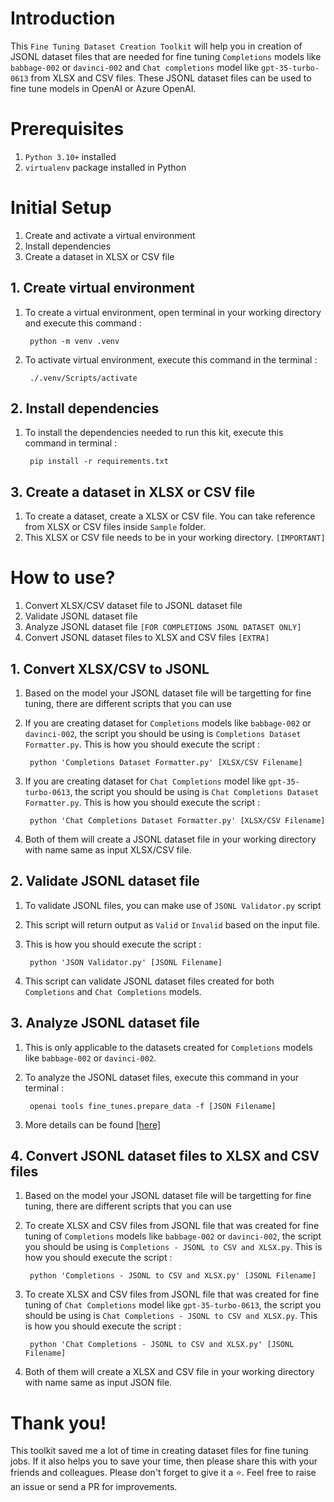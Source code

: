 # Introduction
This `Fine Tuning Dataset Creation Toolkit` will help you in creation of JSONL dataset files that are needed for fine tuning `Completions` models like `babbage-002` or `davinci-002` and `Chat completions` model like `gpt-35-turbo-0613` from XLSX and CSV files. These JSONL dataset files can be used to fine tune models in OpenAI or Azure OpenAI.

# Prerequisites
1. `Python 3.10+` installed
2. `virtualenv` package installed in Python

# Initial Setup
1. Create and activate a virtual environment
2. Install dependencies
3. Create a dataset in XLSX or CSV file

## 1. Create virtual environment
1. To create a virtual environment, open terminal in your working directory and execute this command  :

        python -m venv .venv
2. To activate virtual environment, execute this command in the terminal :
        
        ./.venv/Scripts/activate

## 2. Install dependencies
1. To install the dependencies needed to run this kit, execute this command in terminal :

        pip install -r requirements.txt

## 3. Create a dataset in XLSX or CSV file
1. To create a dataset, create a XLSX or CSV file. You can take reference from XLSX or CSV files inside `Sample` folder.
2. This XLSX or CSV file needs to be in your working directory. `[IMPORTANT]`

# How to use?

1. Convert XLSX/CSV dataset file to JSONL dataset file
2. Validate JSONL dataset file
3. Analyze JSONL dataset file `[FOR COMPLETIONS JSONL DATASET ONLY]`
4. Convert JSONL dataset files to XLSX and CSV files `[EXTRA]`

## 1. Convert XLSX/CSV to JSONL
1. Based on the model your JSONL dataset file will be targetting for fine tuning, there are different scripts that you can use
2. If you are creating dataset for `Completions` models like `babbage-002` or `davinci-002`, the script you should be using is `Completions Dataset Formatter.py`. This is how you should execute the script : 

        python 'Completions Dataset Formatter.py' [XLSX/CSV Filename]
3. If you are creating dataset for `Chat Completions` model like `gpt-35-turbo-0613`, the script you should be using is `Chat Completions Dataset Formatter.py`. This is how you should execute the script : 

        python 'Chat Completions Dataset Formatter.py' [XLSX/CSV Filename]
4. Both of them will create a JSONL dataset file in your working directory with name same as input XLSX/CSV file.

## 2. Validate JSONL dataset file
1. To validate JSONL files, you can make use of `JSONL Validator.py` script
2. This script will return output as `Valid` or `Invalid` based on the input file.
3. This is how you should execute the script : 

        python 'JSON Validator.py' [JSONL Filename]
4. This script can validate JSONL dataset files created for both `Completions` and `Chat Completions` models.

## 3. Analyze JSONL dataset file
1. This is only applicable to the datasets created for `Completions` models like `babbage-002` or `davinci-002`.
2. To analyze the JSONL dataset files, execute this command in your terminal :

        openai tools fine_tunes.prepare_data -f [JSON Filename]
3. More details can be found [[here]](https://learn.microsoft.com/en-us/azure/ai-services/openai/how-to/fine-tuning?tabs=completionfinetuning&pivots=programming-language-studio#openai-cli-data-preparation-tool)

## 4. Convert JSONL dataset files to XLSX and CSV files
1. Based on the model your JSONL dataset file will be targetting for fine tuning, there are different scripts that you can use
2. To create XLSX and CSV files from JSONL file that was created for fine tuning of `Completions` models like `babbage-002` or `davinci-002`, the script you should be using is `Completions - JSONL to CSV and XLSX.py`. This is how you should execute the script : 

        python 'Completions - JSONL to CSV and XLSX.py' [JSONL Filename]
3. To create XLSX and CSV files from JSONL file that was created for fine tuning of `Chat Completions` model like `gpt-35-turbo-0613`, the script you should be using is `Chat Completions - JSONL to CSV and XLSX.py`. This is how you should execute the script : 

        python 'Chat Completions - JSONL to CSV and XLSX.py' [JSONL Filename]
4. Both of them will create a XLSX and CSV file in your working directory with name same as input JSON file.

# Thank you!
This toolkit saved me a lot of time in creating dataset files for fine tuning jobs. If it also helps you to save your time, then please share this with your friends and colleagues. Please don't forget to give it a ⭐. Feel free to raise an issue or send a PR for improvements.